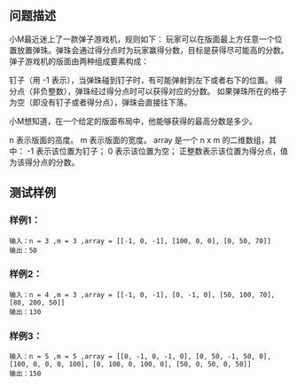## 问题描述
小M最近迷上了一款弹子游戏机，规则如下：
玩家可以在版面最上方任意一个位置放置弹珠。弹珠会通过得分点时为玩家赢得分数，目标是获得尽可能高的分数。
弹子游戏机的版面由两种组成要素构成：

钉子（用 -1 表示），当弹珠碰到钉子时，有可能弹射到左下或者右下的位置。
得分点（非负整数），弹珠经过得分点时可以获得对应的分数。
如果弹珠所在的格子为空（即没有钉子或者得分点），弹珠会直接往下落。

小M想知道，在一个给定的版面布局中，他能够获得的最高分数是多少。

n 表示版面的高度。
m 表示版面的宽度。
array 是一个 n x m 的二维数组，其中：
-1 表示该位置为钉子；
0 表示该位置为空；
正整数表示该位置为得分点，值为该得分点的分数。
## 测试样例
### 样例1：
```
输入：n = 3 ,m = 3 ,array = [[-1, 0, -1], [100, 0, 0], [0, 50, 70]]
输出：50
```
### 样例2：
```
输入：n = 4 ,m = 3 ,array = [[-1, 0, -1], [0, -1, 0], [50, 100, 70], [80, 200, 50]]
输出：130
```
### 样例3：
```
输入：n = 5 ,m = 5 ,array = [[0, -1, 0, -1, 0], [0, 50, -1, 50, 0], [100, 0, 0, 0, 100], [0, 100, 0, 100, 0], [50, 0, 50, 0, 50]]
输出：150
```